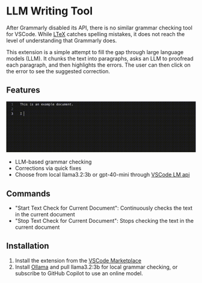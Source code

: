 # LLM Writing Tool

After Grammarly disabled its API, there is no similar grammar checking tool for VSCode. While [LTeX](https://marketplace.visualstudio.com/items?itemName=valentjn.vscode-ltex) catches spelling mistakes, it does not reach the level of understanding that Grammarly does.

This extension is a simple attempt to fill the gap through large language models (LLM). It chunks the text into paragraphs, asks an LLM to proofread each paragraph, and then highlights the errors. The user can then click on the error to see the suggested correction.

## Features

![LLM-based grammar checking](resources/demo.gif)
- LLM-based grammar checking
- Corrections via quick fixes
- Choose from local llama3.2:3b or gpt-40-mini through [VSCode LM api](https://code.visualstudio.com/api/extension-guides/language-model)

## Commands

- "Start Text Check for Current Document": Continuously checks the text in the current document
- "Stop Text Check for Current Document": Stops checking the text in the current document

## Installation

1. Install the extension from the [VSCode Marketplace](https://marketplace.visualstudio.com/items?itemName=OlePetersen.lm-writing-tool)
2. Install [Ollama](https://ollama.com/) and pull llama3.2:3b for local grammar checking, or subscribe to GitHub Copilot to use an online model.